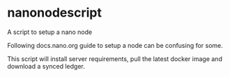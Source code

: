 # nanonodescript
A script to setup a nano node

Following docs.nano.org guide to setup a node can be confusing for some. 

This script will install server requirements, pull the latest docker image and download a synced ledger. 
